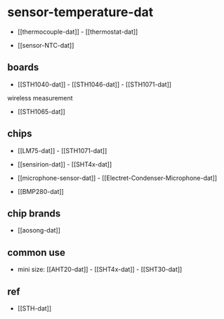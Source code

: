 
# sensor-temperature-dat


- [[thermocouple-dat]] - [[thermostat-dat]]

- [[sensor-NTC-dat]]



## boards 

- [[STH1040-dat]] - [[STH1046-dat]] - [[STH1071-dat]]

wireless measurement 

- [[STH1065-dat]]



## chips 

- [[LM75-dat]] - [[STH1071-dat]]

- [[sensirion-dat]] - [[SHT4x-dat]]

- [[microphone-sensor-dat]] - [[Electret-Condenser-Microphone-dat]]

- [[BMP280-dat]]


## chip brands 

- [[aosong-dat]]

## common use 

- mini size: [[AHT20-dat]] - [[SHT4x-dat]] - [[SHT30-dat]]


## ref 

- [[STH-dat]]